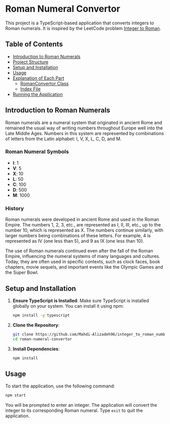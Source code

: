 # Roman Numeral Convertor

This project is a TypeScript-based application that converts integers to Roman numerals. It is inspired by the LeetCode problem [Integer to Roman](https://leetcode.com/problems/integer-to-roman/).

## Table of Contents

- [Introduction to Roman Numerals](#introduction-to-roman-numerals)
- [Project Structure](#project-structure)
- [Setup and Installation](#setup-and-installation)
- [Usage](#usage)
- [Explanation of Each Part](#explanation-of-each-part)
  - [RomanConvertor Class](#romanconvertor-class)
  - [Index File](#index-file)
- [Running the Application](#running-the-application)

## Introduction to Roman Numerals

Roman numerals are a numeral system that originated in ancient Rome and remained the usual way of writing numbers throughout Europe well into the Late Middle Ages. Numbers in this system are represented by combinations of letters from the Latin alphabet: I, V, X, L, C, D, and M.

### Roman Numeral Symbols

- **I**: 1
- **V**: 5
- **X**: 10
- **L**: 50
- **C**: 100
- **D**: 500
- **M**: 1000

### History

Roman numerals were developed in ancient Rome and used in the Roman Empire. The numbers 1, 2, 3, etc., are represented as I, II, III, etc., up to the number 10, which is represented as X. The numbers continue similarly, with larger numbers being combinations of these letters. For example, 4 is represented as IV (one less than 5), and 9 as IX (one less than 10).

The use of Roman numerals continued even after the fall of the Roman Empire, influencing the numeral systems of many languages and cultures. Today, they are often used in specific contexts, such as clock faces, book chapters, movie sequels, and important events like the Olympic Games and the Super Bowl.

## Setup and Installation

1. **Ensure TypeScript is Installed**:
   Make sure TypeScript is installed globally on your system. You can install it using npm:
   ```sh
   npm install -g typescript
   ```

2. **Clone the Repository**:
   ```sh
   git clone https://github.com/Mahdi-Alizadeh96/integer_to_roman_numbers_convertor.git
   cd roman-numeral-convertor
   ```

3. **Install Dependencies**:
   ```sh
   npm install
   ```

## Usage

To start the application, use the following command:

```sh
npm start
```

You will be prompted to enter an integer. The application will convert the integer to its corresponding Roman numeral. Type `exit` to quit the application.